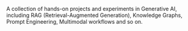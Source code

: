 A collection of hands-on projects and experiments in Generative AI, including RAG (Retrieval-Augmented Generation), Knowledge Graphs, Prompt Engineering, Multimodal workflows and so on.
